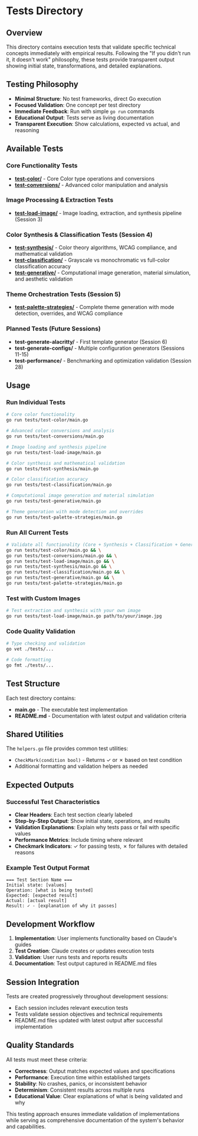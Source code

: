 # Tests Directory

## Overview
This directory contains execution tests that validate specific technical concepts immediately with empirical results. Following the "If you didn't run it, it doesn't work" philosophy, these tests provide transparent output showing initial state, transformations, and detailed explanations.

## Testing Philosophy
- **Minimal Structure**: No test frameworks, direct Go execution
- **Focused Validation**: One concept per test directory
- **Immediate Feedback**: Run with simple `go run` commands
- **Educational Output**: Tests serve as living documentation
- **Transparent Execution**: Show calculations, expected vs actual, and reasoning

## Available Tests

### Core Functionality Tests
- **[test-color/](test-color/)** - Core Color type operations and conversions
- **[test-conversions/](test-conversions/)** - Advanced color manipulation and analysis

### Image Processing & Extraction Tests
- **[test-load-image/](test-load-image/)** - Image loading, extraction, and synthesis pipeline (Session 3)

### Color Synthesis & Classification Tests (Session 4)
- **[test-synthesis/](test-synthesis/)** - Color theory algorithms, WCAG compliance, and mathematical validation
- **[test-classification/](test-classification/)** - Grayscale vs monochromatic vs full-color classification accuracy
- **[test-generative/](test-generative/)** - Computational image generation, material simulation, and aesthetic validation

### Theme Orchestration Tests (Session 5)
- **[test-palette-strategies/](test-palette-strategies/)** - Complete theme generation with mode detection, overrides, and WCAG compliance

### Planned Tests (Future Sessions)
- **test-generate-alacritty/** - First template generator (Session 6)
- **test-generate-configs/** - Multiple configuration generators (Sessions 11-15)
- **test-performance/** - Benchmarking and optimization validation (Session 28)

## Usage

### Run Individual Tests
```bash
# Core color functionality
go run tests/test-color/main.go

# Advanced color conversions and analysis
go run tests/test-conversions/main.go

# Image loading and synthesis pipeline
go run tests/test-load-image/main.go

# Color synthesis and mathematical validation
go run tests/test-synthesis/main.go

# Color classification accuracy
go run tests/test-classification/main.go

# Computational image generation and material simulation
go run tests/test-generative/main.go

# Theme generation with mode detection and overrides
go run tests/test-palette-strategies/main.go
```

### Run All Current Tests
```bash
# Validate all functionality (Core + Synthesis + Classification + Generation + Theme)
go run tests/test-color/main.go && \
go run tests/test-conversions/main.go && \
go run tests/test-load-image/main.go && \
go run tests/test-synthesis/main.go && \
go run tests/test-classification/main.go && \
go run tests/test-generative/main.go && \
go run tests/test-palette-strategies/main.go
```

### Test with Custom Images
```bash
# Test extraction and synthesis with your own image
go run tests/test-load-image/main.go path/to/your/image.jpg
```

### Code Quality Validation
```bash
# Type checking and validation
go vet ./tests/...

# Code formatting
go fmt ./tests/...
```

## Test Structure

Each test directory contains:
- **main.go** - The executable test implementation
- **README.md** - Documentation with latest output and validation criteria

## Shared Utilities

The `helpers.go` file provides common test utilities:
- `CheckMark(condition bool)` - Returns ✓ or ✗ based on test condition
- Additional formatting and validation helpers as needed

## Expected Outputs

### Successful Test Characteristics
- **Clear Headers**: Each test section clearly labeled
- **Step-by-Step Output**: Show initial state, operations, and results
- **Validation Explanations**: Explain why tests pass or fail with specific values
- **Performance Metrics**: Include timing where relevant
- **Checkmark Indicators**: ✓ for passing tests, ✗ for failures with detailed reasons

### Example Test Output Format
```
=== Test Section Name ===
Initial state: [values]
Operation: [what is being tested]
Expected: [expected result]
Actual: [actual result]
Result: ✓ - [explanation of why it passes]
```

## Development Workflow

1. **Implementation**: User implements functionality based on Claude's guides
2. **Test Creation**: Claude creates or updates execution tests
3. **Validation**: User runs tests and reports results
4. **Documentation**: Test output captured in README.md files

## Session Integration

Tests are created progressively throughout development sessions:
- Each session includes relevant execution tests
- Tests validate session objectives and technical requirements
- README.md files updated with latest output after successful implementation

## Quality Standards

All tests must meet these criteria:
- **Correctness**: Output matches expected values and specifications
- **Performance**: Execution time within established targets
- **Stability**: No crashes, panics, or inconsistent behavior
- **Determinism**: Consistent results across multiple runs
- **Educational Value**: Clear explanations of what is being validated and why

This testing approach ensures immediate validation of implementations while serving as comprehensive documentation of the system's behavior and capabilities.
